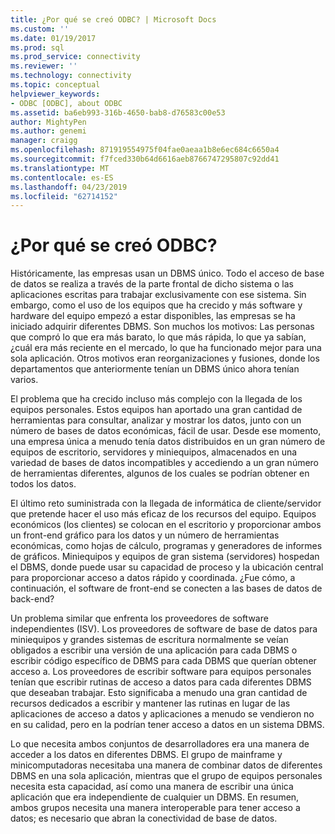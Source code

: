 ```yaml
---
title: ¿Por qué se creó ODBC? | Microsoft Docs
ms.custom: ''
ms.date: 01/19/2017
ms.prod: sql
ms.prod_service: connectivity
ms.reviewer: ''
ms.technology: connectivity
ms.topic: conceptual
helpviewer_keywords:
- ODBC [ODBC], about ODBC
ms.assetid: ba6eb993-316b-4650-bab8-d76583c00e53
author: MightyPen
ms.author: genemi
manager: craigg
ms.openlocfilehash: 871919554975f04fae0aeaa1b8e6ec684c6650a4
ms.sourcegitcommit: f7fced330b64d6616aeb8766747295807c92dd41
ms.translationtype: MT
ms.contentlocale: es-ES
ms.lasthandoff: 04/23/2019
ms.locfileid: "62714152"
---
```

# <a name="why-was-odbc-created"></a>¿Por qué se creó ODBC?
Históricamente, las empresas usan un DBMS único. Todo el acceso de base de datos se realiza a través de la parte frontal de dicho sistema o las aplicaciones escritas para trabajar exclusivamente con ese sistema. Sin embargo, como el uso de los equipos que ha crecido y más software y hardware del equipo empezó a estar disponibles, las empresas se ha iniciado adquirir diferentes DBMS. Son muchos los motivos: Las personas que compró lo que era más barato, lo que más rápida, lo que ya sabían, ¿cuál era más reciente en el mercado, lo que ha funcionado mejor para una sola aplicación. Otros motivos eran reorganizaciones y fusiones, donde los departamentos que anteriormente tenían un DBMS único ahora tenían varios.  
  
 El problema que ha crecido incluso más complejo con la llegada de los equipos personales. Estos equipos han aportado una gran cantidad de herramientas para consultar, analizar y mostrar los datos, junto con un número de bases de datos económicas, fácil de usar. Desde ese momento, una empresa única a menudo tenía datos distribuidos en un gran número de equipos de escritorio, servidores y miniequipos, almacenados en una variedad de bases de datos incompatibles y accediendo a un gran número de herramientas diferentes, algunos de los cuales se podrían obtener en todos los datos.  
  
 El último reto suministrada con la llegada de informática de cliente/servidor que pretende hacer el uso más eficaz de los recursos del equipo. Equipos económicos (los clientes) se colocan en el escritorio y proporcionar ambos un front-end gráfico para los datos y un número de herramientas económicas, como hojas de cálculo, programas y generadores de informes de gráficos. Miniequipos y equipos de gran sistema (servidores) hospedan el DBMS, donde puede usar su capacidad de proceso y la ubicación central para proporcionar acceso a datos rápido y coordinada. ¿Fue cómo, a continuación, el software de front-end se conecten a las bases de datos de back-end?  
  
 Un problema similar que enfrenta los proveedores de software independientes (ISV). Los proveedores de software de base de datos para miniequipos y grandes sistemas de escritura normalmente se veían obligados a escribir una versión de una aplicación para cada DBMS o escribir código específico de DBMS para cada DBMS que querían obtener acceso a. Los proveedores de escribir software para equipos personales tenían que escribir rutinas de acceso a datos para cada diferentes DBMS que deseaban trabajar. Esto significaba a menudo una gran cantidad de recursos dedicados a escribir y mantener las rutinas en lugar de las aplicaciones de acceso a datos y aplicaciones a menudo se vendieron no en su calidad, pero en la podrían tener acceso a datos en un sistema DBMS.  
  
 Lo que necesita ambos conjuntos de desarrolladores era una manera de acceder a los datos en diferentes DBMS. El grupo de mainframe y minicomputadoras necesitaba una manera de combinar datos de diferentes DBMS en una sola aplicación, mientras que el grupo de equipos personales necesita esta capacidad, así como una manera de escribir una única aplicación que era independiente de cualquier un DBMS. En resumen, ambos grupos necesita una manera interoperable para tener acceso a datos; es necesario que abran la conectividad de base de datos.
